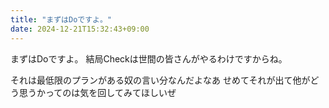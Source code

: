 ```yaml
---
title: "まずはDoですよ。"
date: 2024-12-21T15:32:43+09:00
---
```

まずはDoですよ。
結局Checkは世間の皆さんがやるわけですからね。

それは最低限のプランがある奴の言い分なんだよなあ
せめてそれが出て他がどう思うかってのは気を回してみてほしいぜ
